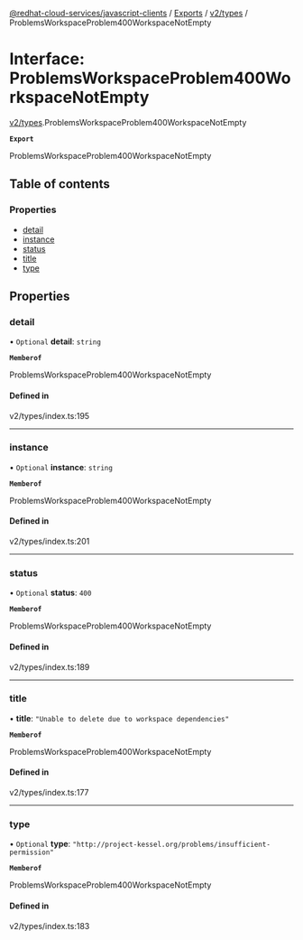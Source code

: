 [@redhat-cloud-services/javascript-clients](../README.md) / [Exports](../modules.md) / [v2/types](../modules/v2_types.md) / ProblemsWorkspaceProblem400WorkspaceNotEmpty

# Interface: ProblemsWorkspaceProblem400WorkspaceNotEmpty

[v2/types](../modules/v2_types.md).ProblemsWorkspaceProblem400WorkspaceNotEmpty

**`Export`**

ProblemsWorkspaceProblem400WorkspaceNotEmpty

## Table of contents

### Properties

- [detail](v2_types.ProblemsWorkspaceProblem400WorkspaceNotEmpty.md#detail)
- [instance](v2_types.ProblemsWorkspaceProblem400WorkspaceNotEmpty.md#instance)
- [status](v2_types.ProblemsWorkspaceProblem400WorkspaceNotEmpty.md#status)
- [title](v2_types.ProblemsWorkspaceProblem400WorkspaceNotEmpty.md#title)
- [type](v2_types.ProblemsWorkspaceProblem400WorkspaceNotEmpty.md#type)

## Properties

### detail

• `Optional` **detail**: `string`

**`Memberof`**

ProblemsWorkspaceProblem400WorkspaceNotEmpty

#### Defined in

v2/types/index.ts:195

___

### instance

• `Optional` **instance**: `string`

**`Memberof`**

ProblemsWorkspaceProblem400WorkspaceNotEmpty

#### Defined in

v2/types/index.ts:201

___

### status

• `Optional` **status**: ``400``

**`Memberof`**

ProblemsWorkspaceProblem400WorkspaceNotEmpty

#### Defined in

v2/types/index.ts:189

___

### title

• **title**: ``"Unable to delete due to workspace dependencies"``

**`Memberof`**

ProblemsWorkspaceProblem400WorkspaceNotEmpty

#### Defined in

v2/types/index.ts:177

___

### type

• `Optional` **type**: ``"http://project-kessel.org/problems/insufficient-permission"``

**`Memberof`**

ProblemsWorkspaceProblem400WorkspaceNotEmpty

#### Defined in

v2/types/index.ts:183
